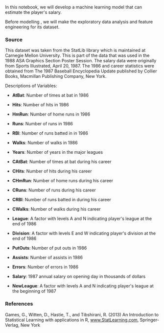 In this notebook, we will develop a machine learning model that can estimate the player's salary.

Before modelling , we will make the exploratory data analysis and feature engineering for its dataset.
    
### Source
This dataset was taken from the StatLib library which is maintained at Carnegie Mellon University. This is part of the data that was used in the 1988 ASA Graphics Section Poster Session. The salary data were originally from Sports Illustrated, April 20, 1987. The 1986 and career statistics were obtained from The 1987 Baseball Encyclopedia Update published by Collier Books, Macmillan Publishing Company, New York.
 <a id = "4"></a><br>

    
Descriptions of Variables:

* **AtBat**: Number of times at bat in 1986

* **Hits**: Number of hits in 1986

* **HmRun**: Number of home runs in 1986

* **Runs**: Number of runs in 1986

* **RBI**: Number of runs batted in in 1986

* **Walks**: Number of walks in 1986

* **Years**: Number of years in the major leagues

* **CAtBat**: Number of times at bat during his career

* **CHits**: Number of hits during his career

* **CHmRun**: Number of home runs during his career

* **CRuns**: Number of runs during his career

* **CRBI**: Number of runs batted in during his career

* **CWalks**: Number of walks during his career

* **League**: A factor with levels A and N indicating player's league at the end of 1986

* **Division**: A factor with levels E and W indicating player's division at the end of 1986

* **PutOuts**: Number of put outs in 1986

* **Assists**: Number of assists in 1986

* **Errors**: Number of errors in 1986

* **Salary**: 1987 annual salary on opening day in thousands of dollars

* **NewLeague**: A factor with levels A and N indicating player's league at the beginning of 1987

### References
Games, G., Witten, D., Hastie, T., and Tibshirani, R. (2013) An Introduction to Statistical Learning with applications in R, www.StatLearning.com, Springer-Verlag, New York
 <a id = "5"></a><br>
